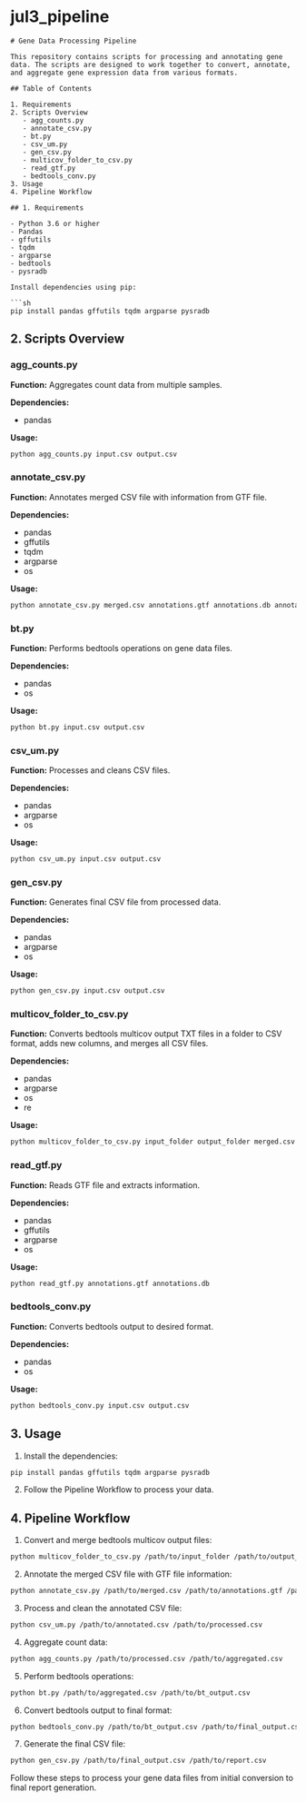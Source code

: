 # jul3_pipeline

```
# Gene Data Processing Pipeline

This repository contains scripts for processing and annotating gene data. The scripts are designed to work together to convert, annotate, and aggregate gene expression data from various formats.

## Table of Contents

1. Requirements
2. Scripts Overview
   - agg_counts.py
   - annotate_csv.py
   - bt.py
   - csv_um.py
   - gen_csv.py
   - multicov_folder_to_csv.py
   - read_gtf.py
   - bedtools_conv.py
3. Usage
4. Pipeline Workflow

## 1. Requirements

- Python 3.6 or higher
- Pandas
- gffutils
- tqdm
- argparse
- bedtools
- pysradb

Install dependencies using pip:

```sh
pip install pandas gffutils tqdm argparse pysradb
```

## 2. Scripts Overview

### agg_counts.py

**Function:** Aggregates count data from multiple samples.

**Dependencies:** 
- pandas

**Usage:**
```sh
python agg_counts.py input.csv output.csv
```

### annotate_csv.py

**Function:** Annotates merged CSV file with information from GTF file.

**Dependencies:**
- pandas
- gffutils
- tqdm
- argparse
- os

**Usage:**
```sh
python annotate_csv.py merged.csv annotations.gtf annotations.db annotated.csv
```

### bt.py

**Function:** Performs bedtools operations on gene data files.

**Dependencies:**
- pandas
- os

**Usage:**
```sh
python bt.py input.csv output.csv
```

### csv_um.py

**Function:** Processes and cleans CSV files.

**Dependencies:**
- pandas
- argparse
- os

**Usage:**
```sh
python csv_um.py input.csv output.csv
```

### gen_csv.py

**Function:** Generates final CSV file from processed data.

**Dependencies:**
- pandas
- argparse
- os

**Usage:**
```sh
python gen_csv.py input.csv output.csv
```

### multicov_folder_to_csv.py

**Function:** Converts bedtools multicov output TXT files in a folder to CSV format, adds new columns, and merges all CSV files.

**Dependencies:**
- pandas
- argparse
- os
- re

**Usage:**
```sh
python multicov_folder_to_csv.py input_folder output_folder merged.csv
```

### read_gtf.py

**Function:** Reads GTF file and extracts information.

**Dependencies:**
- pandas
- gffutils
- argparse
- os

**Usage:**
```sh
python read_gtf.py annotations.gtf annotations.db
```

### bedtools_conv.py

**Function:** Converts bedtools output to desired format.

**Dependencies:**
- pandas
- os

**Usage:**
```sh
python bedtools_conv.py input.csv output.csv
```

## 3. Usage

1. Install the dependencies:

```sh
pip install pandas gffutils tqdm argparse pysradb
```

2. Follow the Pipeline Workflow to process your data.

## 4. Pipeline Workflow

1. Convert and merge bedtools multicov output files:

```sh
python multicov_folder_to_csv.py /path/to/input_folder /path/to/output_folder /path/to/merged.csv
```

2. Annotate the merged CSV file with GTF file information:

```sh
python annotate_csv.py /path/to/merged.csv /path/to/annotations.gtf /path/to/annotations.db /path/to/annotated.csv
```

3. Process and clean the annotated CSV file:

```sh
python csv_um.py /path/to/annotated.csv /path/to/processed.csv
```

4. Aggregate count data:

```sh
python agg_counts.py /path/to/processed.csv /path/to/aggregated.csv
```

5. Perform bedtools operations:

```sh
python bt.py /path/to/aggregated.csv /path/to/bt_output.csv
```

6. Convert bedtools output to final format:

```sh
python bedtools_conv.py /path/to/bt_output.csv /path/to/final_output.csv
```

7. Generate the final CSV file:

```sh
python gen_csv.py /path/to/final_output.csv /path/to/report.csv
```

Follow these steps to process your gene data files from initial conversion to final report generation.
```
